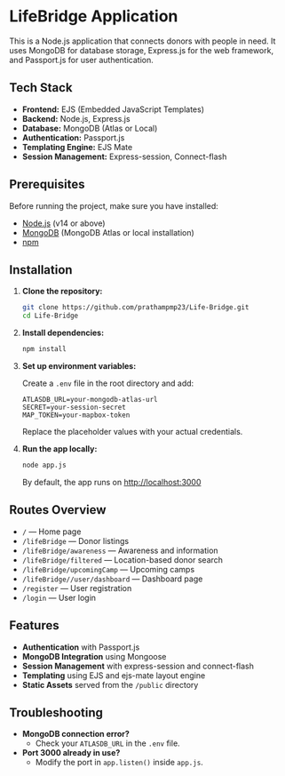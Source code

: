 # LifeBridge Application

This is a Node.js application that connects donors with people in need. It uses MongoDB for database storage, Express.js for the web framework, and Passport.js for user authentication.

## Tech Stack

- **Frontend:** EJS (Embedded JavaScript Templates)
- **Backend:** Node.js, Express.js
- **Database:** MongoDB (Atlas or Local)
- **Authentication:** Passport.js
- **Templating Engine:** EJS Mate
- **Session Management:** Express-session, Connect-flash

## Prerequisites

Before running the project, make sure you have installed:

- [Node.js](https://nodejs.org/) (v14 or above)
- [MongoDB](https://www.mongodb.com/) (MongoDB Atlas or local installation)
- [npm](https://www.npmjs.com/)

## Installation

1. **Clone the repository:**

   ```bash
   git clone https://github.com/prathampmp23/Life-Bridge.git
   cd Life-Bridge
   ```

2. **Install dependencies:**

   ```bash
   npm install
   ```

3. **Set up environment variables:**

   Create a `.env` file in the root directory and add:

   ```env
   ATLASDB_URL=your-mongodb-atlas-url
   SECRET=your-session-secret
   MAP_TOKEN=your-mapbox-token
   ```

   Replace the placeholder values with your actual credentials.

4. **Run the app locally:**

   ```bash
   node app.js
   ```

   By default, the app runs on [http://localhost:3000](http://localhost:3000)

## Routes Overview

- `/` — Home page
- `/lifeBridge` — Donor listings
- `/lifeBridge/awareness` — Awareness and information
- `/lifeBridge/filtered` — Location-based donor search
- `/lifeBridge/upcomingCamp` — Upcoming camps
- `/lifeBridge//user/dashboard` — Dashboard page
- `/register` — User registration
- `/login` — User login

## Features

- **Authentication** with Passport.js
- **MongoDB Integration** using Mongoose
- **Session Management** with express-session and connect-flash
- **Templating** using EJS and ejs-mate layout engine
- **Static Assets** served from the `/public` directory

## Troubleshooting

- **MongoDB connection error?**
  - Check your `ATLASDB_URL` in the `.env` file.
- **Port 3000 already in use?**
  - Modify the port in `app.listen()` inside `app.js`.
